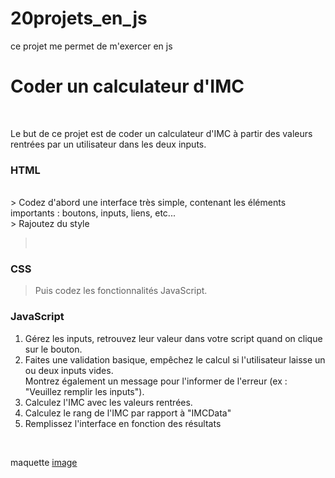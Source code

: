 # 20projets_en_js

ce projet me permet de m'exercer en js

# Coder un calculateur d'IMC

<br>

Le but de ce projet est de coder un calculateur d'IMC à partir des valeurs rentrées par un utilisateur dans les deux inputs.

### HTML

<br>
> Codez d'abord une interface très simple,
 contenant les éléments importants :
  boutons, inputs, liens, etc... 
  <br>
> Rajoutez du style

> <br>

### CSS

> Puis codez les fonctionnalités JavaScript.
> <br>

### JavaScript

1. Gérez les inputs, retrouvez leur valeur dans votre script quand on clique sur le bouton.
2. Faites une validation basique, empêchez le calcul si l'utilisateur laisse un ou deux inputs vides. <br>
   Montrez également un message pour l'informer de l'erreur (ex : "Veuillez remplir les inputs").
3. Calculez l'IMC avec les valeurs rentrées.
4. Calculez le rang de l'IMC par rapport à "IMCData"
5. Remplissez l'interface en fonction des résultats
<br> 

   maquette [image](assets/maquette.png)

<br>
